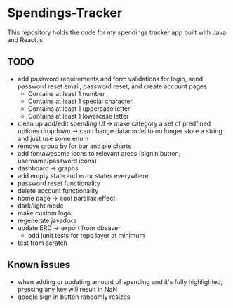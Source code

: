 # Spendings-Tracker
This repository holds the code for my spendings tracker app built with Java and React.js

## TODO
- add password requirements and form validations for login, send password reset email, password reset, and create account pages
	- Contains at least 1 number
	- Contains at least 1 special character
	- Contains at least 1 uppercase letter
	- Contains at least 1 lowercase letter
- clean up add/edit spending UI -> make category a set of predfined options dropdown -> can change datamodel to no longer store a string and just use some enum
- remove group by for bar and pie charts
- add fontawesome icons to relevant areas (signin button, username/password icons)
- dashboard -> graphs
- add empty state and error states everywhere
- password reset functionality
- delete account functionality
- home page -> cool parallax effect
- dark/light mode
- make custom logo
- regenerate javadocs
- update ERD -> export from dbeaver
  - add junit tests for repo layer at minimum
- test from scratch

## Known issues
- when adding or updating amount of spending and it's fully highlighted, pressing any key will result in NaN
- google sign in button randomly resizes

